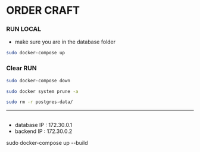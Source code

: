 

# ORDER CRAFT 



### RUN LOCAL
- make sure you are in the database folder

```bash
sudo docker-compose up
```

### Clear RUN
```bash
sudo docker-compose down
```

```bash
sudo docker system prune -a
```
```bash
sudo rm -r postgres-data/
```

<hr>

## 
 - database IP : 172.30.0.1
 - backend IP : 172.30.0.2
 


sudo docker-compose up --build
